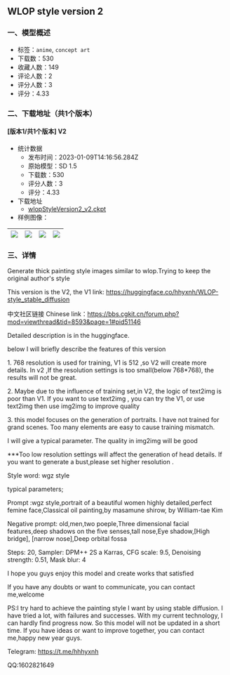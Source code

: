 ## WLOP style version 2
### 一、模型概述

- 标签：`anime`, `concept art`
- 下载数：530
- 收藏人数：149
- 评论人数：2
- 评分人数：3
- 评分：4.33

### 二、下载地址（共1个版本）

#### [版本1/共1个版本] V2

- 统计数据
  - 发布时间：2023-01-09T14:16:56.284Z
  - 原始模型：SD 1.5
  - 下载数：530
  - 评分人数：3
  - 评分：4.33
- 下载地址
  - [wlopStyleVersion2_v2.ckpt](https://civitai.com/api/download/models/4585)
- 样例图像：

| <img src="https://image.civitai.com/xG1nkqKTMzGDvpLrqFT7WA/d031df19-5326-4cf6-8b14-12308bce3800/width=450/32936.jpeg" /> | <img src="https://image.civitai.com/xG1nkqKTMzGDvpLrqFT7WA/8574f719-5ede-4805-9609-6a44c5612c00/width=450/31632.jpeg" /> | <img src="https://image.civitai.com/xG1nkqKTMzGDvpLrqFT7WA/f57fd33d-bf93-40b8-b828-8412d374d200/width=450/32935.jpeg" /> | <img src="https://image.civitai.com/xG1nkqKTMzGDvpLrqFT7WA/6b1ed376-9ac1-45e3-9754-c2562d4e6c00/width=450/31629.jpeg" /> |
| ---- | ---- | ---- | ---- |


### 三、详情
<p>Generate thick painting style images similar to wlop.Trying to keep the original author's style</p><p>This version is the V2, the V1 link: <a target="_blank" rel="ugc" href="https://huggingface.co/hhyxnh/WLOP-style_stable_diffusion">https://huggingface.co/hhyxnh/WLOP-style_stable_diffusion</a></p><p></p><p>中文社区链接 Chinese link：<a target="_blank" rel="ugc" href="https://bbs.cgkit.cn/forum.php?mod=viewthread&amp;tid=8593&amp;page=1#pid51146">https://bbs.cgkit.cn/forum.php?mod=viewthread&amp;tid=8593&amp;page=1#pid51146</a></p><p></p><p>Detailed description is in the huggingface.</p><p></p><p>below I will briefly describe the features of this version</p><p></p><p>1. 768 resolution is used for training, V1 is 512 ,so V2 will create more details. In v2 ,If the resolution settings is too small(below 768*768), the results will not be great.</p><p></p><p>2. Maybe due to the influence of training set,in V2, the logic of text2img is poor than V1. If you want to use text2img , you can try the V1, or use text2img then use img2img to improve quality</p><p></p><p>3. this model focuses on the generation of portraits. I have not trained for grand scenes. Too many elements are easy to cause training mismatch.</p><p></p><p>I will give a typical parameter. The quality in img2img will be good</p><p></p><p>***Too low resolution settings will affect the generation of head details. If you want to generate a bust,please set  higher resolution .</p><p></p><p>Style word: wgz style</p><p></p><p>typical parameters;</p><p></p><p>Prompt :wgz style,portrait of a beautiful women highly detailed,perfect femine face,Classical oil painting,by masamune shirow, by William-tae Kim</p><p>Negative prompt: old,men,two poeple,Three dimensional facial features,deep shadows on the five senses,tall nose,Eye shadow,[High bridge], [narrow nose],Deep orbital fossa</p><p>Steps: 20, Sampler: DPM++ 2S a Karras, CFG scale: 9.5, Denoising strength: 0.51, Mask blur: 4</p><p></p><p>I hope you guys enjoy this model and create works that satisfied</p><p></p><p>If you have any doubts or want to communicate, you can contact me,welcome<br /></p><p>PS:I try hard to achieve the painting style I want by using stable diffusion. I have tried a lot, with failures and successes. With my current technology, I can hardly find progress now. So this model will not be updated in a short time. If you have ideas or want to improve together, you can contact me,happy new year guys.</p><p></p><p>Telegram: <a target="_blank" rel="ugc" href="https://t.me/hhhyxnh">https://t.me/hhhyxnh</a></p><p>QQ:1602821649</p><p></p>